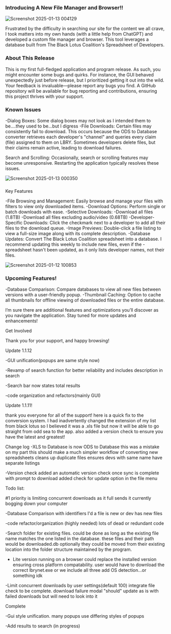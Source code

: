 ### Introducing A New File Manager and Browser!!

![Screenshot 2025-01-13 004129](https://github.com/user-attachments/assets/a5a85930-1195-4a17-8f2f-91a8b8baeabb)

Frustrated by the difficulty in searching our site for the content we all crave, I took matters into my own hands (with a little help from ChatGPT) and developed a custom file manager and browser. This tool leverages a database built from The Black Lotus Coalition's Spreadsheet of Developers.

### About This Release

This is my first full-fledged application and program release. As such, you might encounter some bugs and quirks. For instance, the GUI behaved unexpectedly just before release, but I prioritized getting it out into the wild. Your feedback is invaluable—please report any bugs you find. A GitHub repository will be available for bug reporting and contributions, ensuring this project thrives with your support.

### Known Issues

-Dialog Boxes: Some dialog boxes may not look as I intended them to be....they used to be...but I digress
-File Downloads: Certain files may consistently fail to download. This occurs because the ODS to Database converter retrieves each developer's "channel" and queries every claim (file) assigned to them on LBRY. Sometimes developers delete files, but their claims remain active, leading to download failures.

Search and Scrolling: Occasionally, search or scrolling features may become unresponsive. Restarting the application typically resolves these issues.

![Screenshot 2025-01-13 000350](https://github.com/user-attachments/assets/f3d6b14f-1d5e-4c55-8356-e70c07cf15ed)
### 
Key Features

-File Browsing and Management: Easily browse and manage your files with filters to view only downloaded items.
-Download Options: Perform single or batch downloads with ease.
-Selective Downloads:
-Download all files (1.8TB)
-Download all files excluding audio/video (0.68TB)
-Developer-Specific Downloads: Click the checkmark next to a developer to add all their files to the download queue.
-Image Previews: Double-click a file listing to view a full-size image along with its complete description.
-Database Updates: Convert The Black Lotus Coalition spreadsheet into a database. I recommend updating this weekly to include new files, even if the -spreadsheet hasn't been updated, as it only lists developer names, not their files.

![Screenshot 2025-01-12 100853](https://github.com/user-attachments/assets/20c06df4-7971-4c7c-9f00-0410e7d96337)

### Upcoming Features!

-Database Comparison: Compare databases to view all new files between versions with a user-friendly popup.
-Thumbnail Caching: Option to cache all thumbnails for offline viewing of downloaded files or the entire database.

I’m sure there are additional features and optimizations you’ll discover as you navigate the application. Stay tuned for more updates and enhancements!

Get Involved

Thank you for your support, and happy browsing!

Update 1.1.12

-GUI unification(popups are same style now)

-Revamp of search function for better reliability and includes description in search

-Search bar now states total results

-code organization and refactors(mainly GUI)

Update 1.1.11!

thank you everyone for all of the support! here is a quick fix to the conversion system. I had inadvertently changed the extension of my list from black lotus so I believed it was a .xls file but now it will be able to go straight from odd sea to the app. also added a version check to ensure you have the latest and greatest!

Change log
-XLS to Database is now ODS to Database
this was a mistake on my part this should make a much simpler workflow of converting new spreadsheets
cleans up duplicate files
ensures devs with same name have separate listings

-Version check
added an automatic version check once sync is complete with prompt to download
added check for update option in the file menu



Todo list:

#1 priority is limiting concurrent downloads as it full sends it currently bogging down your computer

-Database Comparison with identifiers I'd a file is new or dev has new files

-code refactor/organization (highly needed) lots of dead or redundant code

-Search folder for existing files. could be done as long as the existing file name matches the one listed in the database. these files and their path would be downloaded.db optionally they could be moved from their existing location into the folder structure maintained by the program. 


- Lite version running on a browser could replace the installed version ensuring cross platform compatability. user would have to download the correct lbrynet.exe or we include all three add OS detection...or something idk

-Limit concurrent downloads by user settings(default 100) integrate file check to be complete. download failure modal "should" update as is with failed downloads but will need to look into it
  

Complete


-Gui style unification. many popups use differing styles of popups

-Add results to search (in progress)
